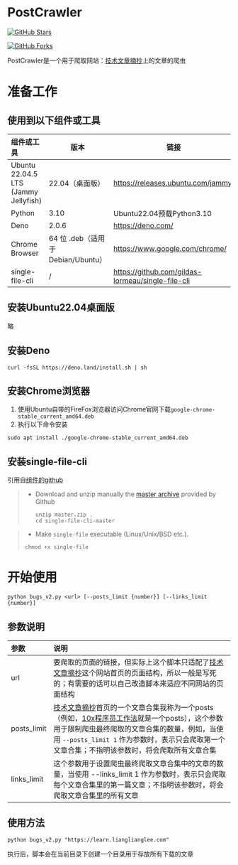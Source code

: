 # PostCrawler

[![GitHub Stars](https://img.shields.io/github/stars/NikoAoi/PostCrawler?style=social)](https://github.com/NikoAoi/PostCrawler/stargazers)

[![GitHub Forks](https://img.shields.io/github/forks/NikoAoi/PostCrawler?style=social)](https://github.com/NikoAoi/PostCrawler/network/members)

PostCrawler是一个用于爬取网站：[技术文章摘抄](https://learn.lianglianglee.com/)上的文章的爬虫



# 准备工作



## 使用到以下组件或工具

| 组件或工具                           | 版本                               | 链接                                              |
| :----------------------------------- | ---------------------------------- | ------------------------------------------------- |
| Ubuntu 22.04.5 LTS (Jammy Jellyfish) | 22.04（桌面版）                    | https://releases.ubuntu.com/jammy/                |
| Python                               | 3.10                               | Ubuntu22.04预载Python3.10                         |
| Deno                                 | 2.0.6                              | https://deno.com/                                 |
| Chrome Browser                       | 64 位 .deb（适用于 Debian/Ubuntu） | https://www.google.com/chrome/                    |
| single-file-cli                      | /                                  | https://github.com/gildas-lormeau/single-file-cli |



## 安装Ubuntu22.04桌面版



略



## 安装Deno



```
curl -fsSL https://deno.land/install.sh | sh
```



## 安装Chrome浏览器



1. 使用Ubuntu自带的FireFox浏览器访问Chrome官网下载`google-chrome-stable_current_amd64.deb`
2. 执行以下命令安装

```
sudo apt install ./google-chrome-stable_current_amd64.deb
```



## 安装single-file-cli



引用自[组件的github](https://github.com/gildas-lormeau/single-file-cli)

> - Download and unzip manually the [master archive](https://github.com/gildas-lormeau/single-file-cli/archive/master.zip) provided by Github
>
>   ```shell
>   unzip master.zip .
>   cd single-file-cli-master
>   ```

>
>
>- Make `single-file` executable (Linux/Unix/BSD etc.).
>
>  ```
>  chmod +x single-file
>  ```



# 开始使用



```
python bugs_v2.py <url> [--posts_limit {number}] [--links_limit {number}]
```



## 参数说明



| 参数        | 说明                                                         |
| :---------- | :----------------------------------------------------------- |
| url         | 要爬取的页面的链接，但实际上这个脚本只适配了[技术文章摘抄](https://learn.lianglianglee.com/)这个网站首页的页面结构，所以一般是写死的；有需要的话可以自己改造脚本来适应不同网站的页面结构 |
| posts_limit | [技术文章摘抄](https://learn.lianglianglee.com/)首页的一个文章合集我称为一个posts（例如，[10x程序员工作法](https://learn.lianglianglee.com/专栏/10x程序员工作法)就是一个posts），这个参数用于限制爬虫最终爬取的文章合集的数量，例如，当使用 `--posts_limit 1` 作为参数时，表示只会爬取第一个文章合集；不指明该参数时，将会爬取所有文章合集 |
| links_limit | 这个参数用于设置爬虫最终爬取文章合集中的文章的数量，当使用 --links_limit 1 作为参数时，表示只会爬取每个文章合集里的第一篇文章；不指明该参数时，将会爬取文章合集里的所有文章 |



## 使用方法



```
python bugs_v2.py "https://learn.lianglianglee.com"
```



执行后，脚本会在当前目录下创建一个目录用于存放所有下载的文章
